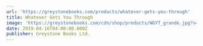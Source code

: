 ```yaml
---
url: 'https://greystonebooks.com/products/whatever-gets-you-through'
title: Whatever Gets You Through
image: 'https://greystonebooks.com/cdn/shop/products/WGYT_grande.jpg?v=1540924542'
date: 2019-04-16T04:00:00.000Z
publisher: Greystone Books Ltd.
---
```


